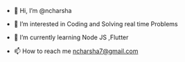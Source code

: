 - 👋 Hi, I’m @ncharsha
- 👀 I’m interested in Coding and Solving real time Problems
- 🌱 I’m currently learning Node JS ,Flutter

- 📫 How to reach me ncharsha7@gmail.com

<!---
ncharsha/ncharsha is a ✨ special ✨ repository because its `README.md` (this file) appears on your GitHub profile.
You can click the Preview link to take a look at your changes.
--->
